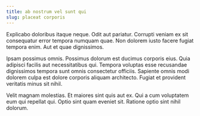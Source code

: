 ```yaml
---
title: ab nostrum vel sunt qui
slug: placeat corporis
---
```


Explicabo doloribus itaque neque. Odit aut pariatur. Corrupti veniam ex sit consequatur error tempora numquam quae. Non dolorem iusto facere fugiat tempora enim. Aut et quae dignissimos.

Ipsam possimus omnis. Possimus dolorum est ducimus corporis eius. Quia adipisci facilis aut necessitatibus qui. Tempora voluptas esse recusandae dignissimos tempora sunt omnis consectetur officiis. Sapiente omnis modi dolorem culpa est dolore corporis aliquam architecto. Fugiat et provident veritatis minus sit nihil.

Velit magnam molestias. Et maiores sint quis aut ex. Qui a cum voluptatem eum qui repellat qui. Optio sint quam eveniet sit. Ratione optio sint nihil dolorum.

